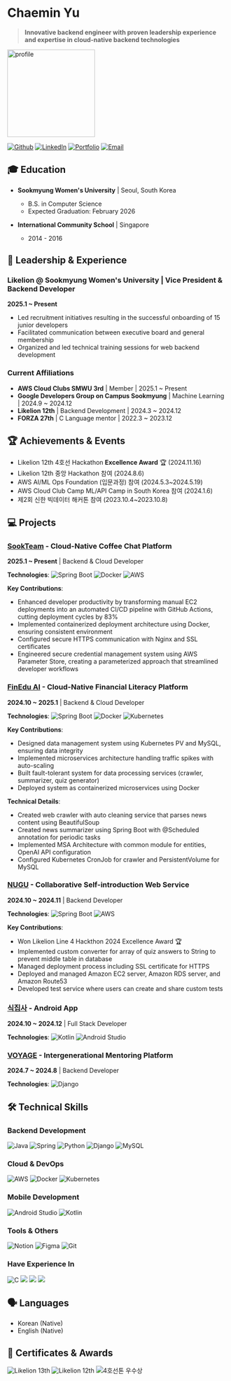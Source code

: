# Chaemin Yu
> **Innovative backend engineer with proven leadership experience and expertise in cloud-native backend technologies**

<img src="https://github.com/user-attachments/assets/3893a298-a852-45e2-bc1b-1aa52a6f8b8a" alt="profile" width="200">

[![Github](https://img.shields.io/badge/GitHub-100000?style=for-the-badge&logo=github&logoColor=white)](https://github.com/chaeminyu)
[![LinkedIn](https://img.shields.io/badge/LinkedIn-0077B5?style=for-the-badge&logo=linkedin&logoColor=white)](https://www.linkedin.com/in/chaeminyu/)
[![Portfolio](https://img.shields.io/badge/Portfolio-000000?style=for-the-badge&logo=About.me&logoColor=white)](https://chaeminyu.github.io)
[![Email](https://img.shields.io/badge/Email-D14836?style=for-the-badge&logo=gmail&logoColor=white)](mailto:chaeminyu@sookmyung.ac.kr)

## 🎓 Education

- **Sookmyung Women's University** | Seoul, South Korea
  - B.S. in Computer Science
  - Expected Graduation: February 2026

- **International Community School** | Singapore
  - 2014 - 2016

## 🌟 Leadership & Experience

### Likelion @ Sookmyung Women's University | Vice President & Backend Developer
**2025.1 ~ Present**
- Led recruitment initiatives resulting in the successful onboarding of 15 junior developers
- Facilitated communication between executive board and general membership
- Organized and led technical training sessions for web backend development

### Current Affiliations
- **AWS Cloud Clubs SMWU 3rd** | Member | 2025.1 ~ Present
- **Google Developers Group on Campus Sookmyung** | Machine Learning | 2024.9 ~ 2024.12
- **Likelion 12th** | Backend Development | 2024.3 ~ 2024.12
- **FORZA 27th** | C Language mentor | 2022.3 ~ 2023.12

## 🏆 Achievements & Events

- Likelion 12th 4호선 Hackathon **Excellence Award** 🏆 (2024.11.16)
- Likelion 12th 중앙 Hackathon 참여 (2024.8.6)
- AWS AI/ML Ops Foundation (입문과정) 참여 (2024.5.3~2024.5.19)
- AWS Cloud Club Camp ML/API Camp in South Korea 참여 (2024.1.6)
- 제2회 신한 빅데이터 해커톤 참여 (2023.10.4~2023.10.8)

## 💻 Projects

### [SookTeam](https://github.com/link-to-repository) - Cloud-Native Coffee Chat Platform
**2025.1 ~ Present** | Backend & Cloud Developer

**Technologies**: 
![Spring Boot](https://img.shields.io/badge/springboot-6DB33F?style=for-the-badge&logo=springboot&logoColor=white)
![Docker](https://img.shields.io/badge/docker-%230db7ed.svg?style=for-the-badge&logo=docker&logoColor=white)
![AWS](https://img.shields.io/badge/amazonaws-232F3E?style=for-the-badge&logo=amazonaws&logoColor=white)

**Key Contributions**:
- Enhanced developer productivity by transforming manual EC2 deployments into an automated CI/CD pipeline with GitHub Actions, cutting deployment cycles by 83%
- Implemented containerized deployment architecture using Docker, ensuring consistent environment
- Configured secure HTTPS communication with Nginx and SSL certificates
- Engineered secure credential management system using AWS Parameter Store, creating a parameterized approach that streamlined developer workflows

### [FinEdu AI](https://github.com/chaeminyu/FinEdu-Backend.git) - Cloud-Native Financial Literacy Platform
**2024.10 ~ 2025.1** | Backend & Cloud Developer

**Technologies**:
![Spring Boot](https://img.shields.io/badge/springboot-6DB33F?style=for-the-badge&logo=springboot&logoColor=white)
![Docker](https://img.shields.io/badge/docker-%230db7ed.svg?style=for-the-badge&logo=docker&logoColor=white)
![Kubernetes](https://img.shields.io/badge/kubernetes-%23326ce5.svg?style=for-the-badge&logo=kubernetes&logoColor=white)

**Key Contributions**:
- Designed data management system using Kubernetes PV and MySQL, ensuring data integrity
- Implemented microservices architecture handling traffic spikes with auto-scaling
- Built fault-tolerant system for data processing services (crawler, summarizer, quiz generator)
- Deployed system as containerized microservices using Docker

**Technical Details**:
- Created web crawler with auto cleaning service that parses news content using BeautifulSoup
- Created news summarizer using Spring Boot with @Scheduled annotation for periodic tasks
- Implemented MSA Architecture with common module for entities, OpenAI API configuration
- Configured Kubernetes CronJob for crawler and PersistentVolume for MySQL

### [NUGU](https://github.com/Line4Thon-Nugu/Nugu-Backend) - Collaborative Self-introduction Web Service
**2024.10 ~ 2024.11** | Backend Developer

**Technologies**:
![Spring Boot](https://img.shields.io/badge/springboot-6DB33F?style=for-the-badge&logo=springboot&logoColor=white)
![AWS](https://img.shields.io/badge/amazonaws-232F3E?style=for-the-badge&logo=amazonaws&logoColor=white)

**Key Contributions**:
- Won Likelion Line 4 Hackthon 2024 Excellence Award 🏆
- Implemented custom converter for array of quiz answers to String to prevent middle table in database
- Managed deployment process including SSL certificate for HTTPS
- Deployed and managed Amazon EC2 server, Amazon RDS server, and Amazon Route53
- Developed test service where users can create and share custom tests

### [식집사](https://github.com/chaeminyu/android-shick-jip) - Android App
**2024.10 ~ 2024.12** | Full Stack Developer

**Technologies**:
![Kotlin](https://img.shields.io/badge/kotlin-%237F52FF.svg?style=for-the-badge&logo=kotlin&logoColor=white)
![Android Studio](https://img.shields.io/badge/android%20studio-346ac1?style=for-the-badge&logo=android%20studio&logoColor=white)

### [VOYAGE](https://github.com/Likelion-at-SMWU-12th/CheongpaGamja-Server) - Intergenerational Mentoring Platform
**2024.7 ~ 2024.8** | Backend Developer

**Technologies**:
![Django](https://img.shields.io/badge/django-%23092E20.svg?style=for-the-badge&logo=django&logoColor=white)

## 🛠️ Technical Skills

### Backend Development
![Java](https://img.shields.io/badge/java-%23ED8B00.svg?style=for-the-badge&logo=openjdk&logoColor=white)
![Spring](https://img.shields.io/badge/spring-%236DB33F.svg?style=for-the-badge&logo=spring&logoColor=white)
![Python](https://img.shields.io/badge/python-3670A0?style=for-the-badge&logo=python&logoColor=ffdd54)
![Django](https://img.shields.io/badge/django-%23092E20.svg?style=for-the-badge&logo=django&logoColor=white)
![MySQL](https://img.shields.io/badge/mysql-4479A1.svg?style=for-the-badge&logo=mysql&logoColor=white)

### Cloud & DevOps
![AWS](https://img.shields.io/badge/amazonaws-232F3E?style=for-the-badge&logo=amazonaws&logoColor=white)
![Docker](https://img.shields.io/badge/docker-%230db7ed.svg?style=for-the-badge&logo=docker&logoColor=white)
![Kubernetes](https://img.shields.io/badge/kubernetes-%23326ce5.svg?style=for-the-badge&logo=kubernetes&logoColor=white)

### Mobile Development
![Android Studio](https://img.shields.io/badge/android%20studio-346ac1?style=for-the-badge&logo=android%20studio&logoColor=white)
![Kotlin](https://img.shields.io/badge/kotlin-%237F52FF.svg?style=for-the-badge&logo=kotlin&logoColor=white)

### Tools & Others
![Notion](https://img.shields.io/badge/Notion-%23000000.svg?style=for-the-badge&logo=notion&logoColor=white)
![Figma](https://img.shields.io/badge/figma-%23F24E1E.svg?style=for-the-badge&logo=figma&logoColor=white)
![Git](https://img.shields.io/badge/git-%23F05033.svg?style=for-the-badge&logo=git&logoColor=white)

### Have Experience In
![C](https://img.shields.io/badge/c-%2300599C.svg?style=plastic&logo=c&logoColor=white)
<img src="https://img.shields.io/badge/HTML-e34c26?style=flat&logo=html5&logoColor=white">
<img src="https://img.shields.io/badge/CSS-563d7c?&style=flat&logo=css3&logoColor=white">
<img src="https://img.shields.io/badge/JavaScript-323330?style=flat&logo=javascript&logoColor=F7DF1E">

## 🗣️ Languages
- Korean (Native)
- English (Native)

## 📜 Certificates & Awards

![Likelion 13th](https://github.com/user-attachments/assets/45ce3347-83f9-40b6-934e-863bba1cec0c)
![Likelion 12th](https://github.com/user-attachments/assets/9291cd32-b363-4939-89c4-f9b0bc775fb7)
![4호선톤 우수상](https://github.com/user-attachments/assets/8fe6a1cc-4578-4f26-a7a3-24b2548540e3)
